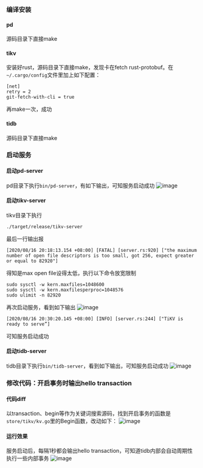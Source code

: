 ### 编译安装

#### pd

源码目录下直接make

#### tikv

安装好rust，源码目录下直接make，发现卡在fetch rust-protobuf。在```~/.cargo/config```文件里加上如下配置：
```
[net]
retry = 2
git-fetch-with-cli = true
```
再make一次，成功

#### tidb

源码目录下直接make




### 启动服务

#### 启动pd-server

pd目录下执行```bin/pd-server```，有如下输出，可知服务启动成功
![image](https://github.com/hwttechnology/tidb-course/blob/master/img/start_pd_server.png)

#### 启动tikv-server

tikv目录下执行
```shell
./target/release/tikv-server
```
最后一行输出报
```
[2020/08/16 20:18:13.154 +08:00] [FATAL] [server.rs:920] ["the maximum number of open file descriptors is too small, got 256, expect greater or equal to 82920"]
```

得知是max open file设得太低，执行以下命令放宽限制

```shell
sudo sysctl -w kern.maxfiles=1048600
sudo sysctl -w kern.maxfilesperproc=1048576
sudo ulimit -n 82920
```
再次启动服务，看到如下输出
![image](https://github.com/hwttechnology/tidb-course/blob/master/img/start_tikv_server.png)
```
[2020/08/16 20:30:20.145 +08:00] [INFO] [server.rs:244] ["TiKV is ready to serve”]
```
可知服务启动成功


#### 启动tidb-server

tidb目录下执行```bin/tidb-server```，看到如下输出，可知服务启动成功
![image](https://github.com/hwttechnology/tidb-course/blob/master/img/start_tidb_server.png)


### 修改代码：开启事务时输出hello transaction

#### 代码diff
以transaction、begin等作为关键词搜索源码，找到开启事务的函数是```store/tikv/kv.go```里的Begin函数，改动如下：
![image](https://github.com/hwttechnology/tidb-course/blob/master/img/code_diff.png)

#### 运行效果
服务启动后，每隔1秒都会输出hello transaction，可知道tidb内部会自动周期性执行一些内部事务
![image](https://github.com/hwttechnology/tidb-course/blob/master/img/print_hello.png)



